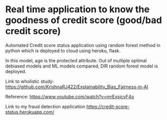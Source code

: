 # Real time application to know the goodness of credit score (good/bad credit score)

Automated Credit score status application using random forest method in python which is deployed to cloud using heroku, flask.

In this model, age is the protected attribute. Out of multiple optimal debiased models and ML models compared, DIR random forest model is deployed.

Link to wholistic study: https://github.com/KrishnaRJ422/Explainability_Bias_Fairness-in-AI

Reference: https://www.youtube.com/watch?v=mrExsjcvF4o

Link to my fraud detection application https://credit-score-status.herokuapp.com/
